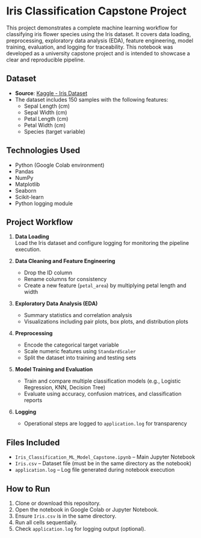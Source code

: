 # Iris Classification Capstone Project

This project demonstrates a complete machine learning workflow for classifying iris flower species using the Iris dataset. It covers data loading, preprocessing, exploratory data analysis (EDA), feature engineering, model training, evaluation, and logging for traceability. This notebook was developed as a university capstone project and is intended to showcase a clear and reproducible pipeline.

## Dataset

- **Source**: [Kaggle - Iris Dataset](https://www.kaggle.com/datasets/uciml/iris?resource=download)
- The dataset includes 150 samples with the following features:
  - Sepal Length (cm)
  - Sepal Width (cm)
  - Petal Length (cm)
  - Petal Width (cm)
  - Species (target variable)

## Technologies Used

- Python (Google Colab environment)
- Pandas
- NumPy
- Matplotlib
- Seaborn
- Scikit-learn
- Python logging module

## Project Workflow

1. **Data Loading**  
   Load the Iris dataset and configure logging for monitoring the pipeline execution.

2. **Data Cleaning and Feature Engineering**  
   - Drop the ID column
   - Rename columns for consistency
   - Create a new feature (`petal_area`) by multiplying petal length and width

3. **Exploratory Data Analysis (EDA)**  
   - Summary statistics and correlation analysis
   - Visualizations including pair plots, box plots, and distribution plots

4. **Preprocessing**  
   - Encode the categorical target variable
   - Scale numeric features using `StandardScaler`
   - Split the dataset into training and testing sets

5. **Model Training and Evaluation**  
   - Train and compare multiple classification models (e.g., Logistic Regression, KNN, Decision Tree)
   - Evaluate using accuracy, confusion matrices, and classification reports

6. **Logging**  
   - Operational steps are logged to `application.log` for transparency

## Files Included

- `Iris_Classification_ML_Model_Capstone.ipynb` – Main Jupyter Notebook
- `Iris.csv` – Dataset file (must be in the same directory as the notebook)
- `application.log` – Log file generated during notebook execution

## How to Run

1. Clone or download this repository.
2. Open the notebook in Google Colab or Jupyter Notebook.
3. Ensure `Iris.csv` is in the same directory.
4. Run all cells sequentially.
5. Check `application.log` for logging output (optional).
